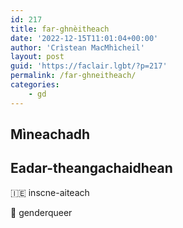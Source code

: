 ```yaml
---
id: 217
title: far-ghnèitheach
date: '2022-12-15T11:01:04+00:00'
author: 'Crìstean MacMhìcheil'
layout: post
guid: 'https://faclair.lgbt/?p=217'
permalink: /far-ghneitheach/
categories:
    - gd
---
```


## Mìneachadh

## Eadar-theangachaidhean

&#x1f1ee;&#x1f1ea; inscne-aiteach

&#x1f3f4;&#xe0067;&#xe0062;&#xe0065;&#xe006e;&#xe0067;&#xe007f; genderqueer
